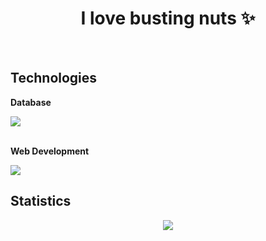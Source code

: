 <h1 align="center">I love busting nuts ✨</h1>
<br>


## Technologies  
**Database**

![](https://skillicons.dev/icons?i=mysql) <br><br>


**Web Development**

![](https://skillicons.dev/icons?i=html,css,js,nodejs)


## Statistics
<div align="center">
<img src="http://github-profile-summary-cards.vercel.app/api/cards/profile-details?username=deltagamingch&theme=tokyonight"/>
</div>
